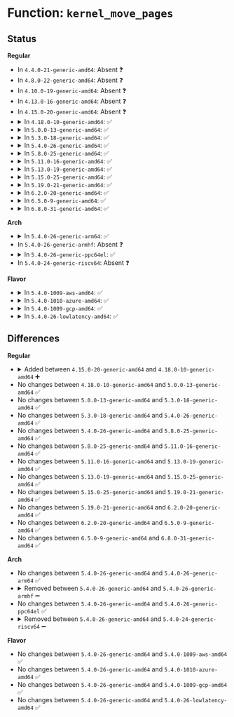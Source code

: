 # Function: <code>kernel_move_pages</code>

## Status
<b>Regular</b>
<ul>
<li>
In <code>4.4.0-21-generic-amd64</code>: Absent ❓
</li>
<li>
In <code>4.8.0-22-generic-amd64</code>: Absent ❓
</li>
<li>
In <code>4.10.0-19-generic-amd64</code>: Absent ❓
</li>
<li>
In <code>4.13.0-16-generic-amd64</code>: Absent ❓
</li>
<li>
In <code>4.15.0-20-generic-amd64</code>: Absent ❓
</li>
<li>
<details>
<summary>In <code>4.18.0-10-generic-amd64</code>: ✅</summary>

```c
int kernel_move_pages(pid_t pid, long unsigned int nr_pages, const void * * pages, const int * nodes, int * status, int flags)
```

```json
{
  "name": "kernel_move_pages",
  "collision_type": "Unique Static",
  "inline_type": "No",
  "funcs": [
    {
      "addr": 18446744071581407184,
      "name": "kernel_move_pages",
      "external": false,
      "loc": "mm/migrate.c:1725",
      "file": "mm/migrate.c",
      "inline": "seen, unknown",
      "caller_inline": [],
      "caller_func": [
        "mm/migrate.c:__x32_compat_sys_move_pages",
        "mm/migrate.c:__ia32_compat_sys_move_pages",
        "mm/migrate.c:__ia32_sys_move_pages",
        "mm/migrate.c:__x64_sys_move_pages"
      ]
    }
  ],
  "symbols": [
    {
      "addr": 18446744071581407184,
      "name": "kernel_move_pages",
      "section": ".text",
      "bind": "STB_LOCAL",
      "size": 2276
    }
  ]
}
```
</details>
</li>
<li>
<details>
<summary>In <code>5.0.0-13-generic-amd64</code>: ✅</summary>

```c
int kernel_move_pages(pid_t pid, long unsigned int nr_pages, const void * * pages, const int * nodes, int * status, int flags)
```

```json
{
  "name": "kernel_move_pages",
  "collision_type": "Unique Static",
  "inline_type": "No",
  "funcs": [
    {
      "addr": 18446744071581490672,
      "name": "kernel_move_pages",
      "external": false,
      "loc": "mm/migrate.c:1758",
      "file": "mm/migrate.c",
      "inline": "seen, unknown",
      "caller_inline": [],
      "caller_func": [
        "mm/migrate.c:__x32_compat_sys_move_pages",
        "mm/migrate.c:__ia32_compat_sys_move_pages",
        "mm/migrate.c:__ia32_sys_move_pages",
        "mm/migrate.c:__x64_sys_move_pages"
      ]
    }
  ],
  "symbols": [
    {
      "addr": 18446744071581490672,
      "name": "kernel_move_pages",
      "section": ".text",
      "bind": "STB_LOCAL",
      "size": 2270
    }
  ]
}
```
</details>
</li>
<li>
<details>
<summary>In <code>5.3.0-18-generic-amd64</code>: ✅</summary>

```c
int kernel_move_pages(pid_t pid, long unsigned int nr_pages, const void * * pages, const int * nodes, int * status, int flags)
```

```json
{
  "name": "kernel_move_pages",
  "collision_type": "Unique Static",
  "inline_type": "No",
  "funcs": [
    {
      "addr": 18446744071581600352,
      "name": "kernel_move_pages",
      "external": false,
      "loc": "mm/migrate.c:1753",
      "file": "mm/migrate.c",
      "inline": "seen, unknown",
      "caller_inline": [],
      "caller_func": [
        "mm/migrate.c:__x32_compat_sys_move_pages",
        "mm/migrate.c:__ia32_compat_sys_move_pages",
        "mm/migrate.c:__ia32_sys_move_pages",
        "mm/migrate.c:__x64_sys_move_pages"
      ]
    }
  ],
  "symbols": [
    {
      "addr": 18446744071581600352,
      "name": "kernel_move_pages",
      "section": ".text",
      "bind": "STB_LOCAL",
      "size": 576
    }
  ]
}
```
</details>
</li>
<li>
<details>
<summary>In <code>5.4.0-26-generic-amd64</code>: ✅</summary>

```c
int kernel_move_pages(pid_t pid, long unsigned int nr_pages, const void * * pages, const int * nodes, int * status, int flags)
```

```json
{
  "name": "kernel_move_pages",
  "collision_type": "Unique Static",
  "inline_type": "No",
  "funcs": [
    {
      "addr": 18446744071581671024,
      "name": "kernel_move_pages",
      "external": false,
      "loc": "mm/migrate.c:1786",
      "file": "mm/migrate.c",
      "inline": "seen, unknown",
      "caller_inline": [],
      "caller_func": [
        "mm/migrate.c:__x32_compat_sys_move_pages",
        "mm/migrate.c:__ia32_compat_sys_move_pages",
        "mm/migrate.c:__ia32_sys_move_pages",
        "mm/migrate.c:__x64_sys_move_pages"
      ]
    }
  ],
  "symbols": [
    {
      "addr": 18446744071581671024,
      "name": "kernel_move_pages",
      "section": ".text",
      "bind": "STB_LOCAL",
      "size": 576
    }
  ]
}
```
</details>
</li>
<li>
<details>
<summary>In <code>5.8.0-25-generic-amd64</code>: ✅</summary>

```c
int kernel_move_pages(pid_t pid, long unsigned int nr_pages, const void * * pages, const int * nodes, int * status, int flags)
```

```json
{
  "name": "kernel_move_pages",
  "collision_type": "Unique Static",
  "inline_type": "No",
  "funcs": [
    {
      "addr": 18446744071581889376,
      "name": "kernel_move_pages",
      "external": false,
      "loc": "mm/migrate.c:1793",
      "file": "mm/migrate.c",
      "inline": "seen, unknown",
      "caller_inline": [],
      "caller_func": [
        "mm/migrate.c:__x32_compat_sys_move_pages",
        "mm/migrate.c:__ia32_compat_sys_move_pages",
        "mm/migrate.c:__ia32_sys_move_pages",
        "mm/migrate.c:__x64_sys_move_pages"
      ]
    }
  ],
  "symbols": [
    {
      "addr": 18446744071581889376,
      "name": "kernel_move_pages",
      "section": ".text",
      "bind": "STB_LOCAL",
      "size": 750
    }
  ]
}
```
</details>
</li>
<li>
<details>
<summary>In <code>5.11.0-16-generic-amd64</code>: ✅</summary>

```c
int kernel_move_pages(pid_t pid, long unsigned int nr_pages, const void * * pages, const int * nodes, int * status, int flags)
```

```json
{
  "name": "kernel_move_pages",
  "collision_type": "Unique Static",
  "inline_type": "No",
  "funcs": [
    {
      "addr": 18446744071581935792,
      "name": "kernel_move_pages",
      "external": false,
      "loc": "mm/migrate.c:1961",
      "file": "mm/migrate.c",
      "inline": "seen, unknown",
      "caller_inline": [],
      "caller_func": [
        "mm/migrate.c:__x32_compat_sys_move_pages",
        "mm/migrate.c:__ia32_compat_sys_move_pages",
        "mm/migrate.c:__ia32_sys_move_pages",
        "mm/migrate.c:__x64_sys_move_pages"
      ]
    }
  ],
  "symbols": [
    {
      "addr": 18446744071581935792,
      "name": "kernel_move_pages",
      "section": ".text",
      "bind": "STB_LOCAL",
      "size": 345
    }
  ]
}
```
</details>
</li>
<li>
<details>
<summary>In <code>5.13.0-19-generic-amd64</code>: ✅</summary>

```c
int kernel_move_pages(pid_t pid, long unsigned int nr_pages, const void * * pages, const int * nodes, int * status, int flags)
```

```json
{
  "name": "kernel_move_pages",
  "collision_type": "Unique Static",
  "inline_type": "No",
  "funcs": [
    {
      "addr": 18446744071581961312,
      "name": "kernel_move_pages",
      "external": false,
      "loc": "mm/migrate.c:1944",
      "file": "mm/migrate.c",
      "inline": "seen, unknown",
      "caller_inline": [],
      "caller_func": [
        "mm/migrate.c:__x32_compat_sys_move_pages",
        "mm/migrate.c:__ia32_compat_sys_move_pages",
        "mm/migrate.c:__ia32_sys_move_pages",
        "mm/migrate.c:__x64_sys_move_pages"
      ]
    }
  ],
  "symbols": [
    {
      "addr": 18446744071581961312,
      "name": "kernel_move_pages",
      "section": ".text",
      "bind": "STB_LOCAL",
      "size": 345
    }
  ]
}
```
</details>
</li>
<li>
<details>
<summary>In <code>5.15.0-25-generic-amd64</code>: ✅</summary>

```c
int kernel_move_pages(pid_t pid, long unsigned int nr_pages, const void * * pages, const int * nodes, int * status, int flags)
```

```json
{
  "name": "kernel_move_pages",
  "collision_type": "Unique Static",
  "inline_type": "No",
  "funcs": [
    {
      "addr": 18446744071582266144,
      "name": "kernel_move_pages",
      "external": false,
      "loc": "mm/migrate.c:2012",
      "file": "mm/migrate.c",
      "inline": "seen, unknown",
      "caller_inline": [],
      "caller_func": [
        "mm/migrate.c:__ia32_sys_move_pages",
        "mm/migrate.c:__x64_sys_move_pages"
      ]
    }
  ],
  "symbols": [
    {
      "addr": 18446744071582266144,
      "name": "kernel_move_pages",
      "section": ".text",
      "bind": "STB_LOCAL",
      "size": 345
    }
  ]
}
```
</details>
</li>
<li>
<details>
<summary>In <code>5.19.0-21-generic-amd64</code>: ✅</summary>

```c
int kernel_move_pages(pid_t pid, long unsigned int nr_pages, const void * * pages, const int * nodes, int * status, int flags)
```

```json
{
  "name": "kernel_move_pages",
  "collision_type": "Unique Static",
  "inline_type": "No",
  "funcs": [
    {
      "addr": 18446744071582735184,
      "name": "kernel_move_pages",
      "external": false,
      "loc": "mm/migrate.c:1950",
      "file": "mm/migrate.c",
      "inline": "seen, unknown",
      "caller_inline": [],
      "caller_func": [
        "mm/migrate.c:__ia32_sys_move_pages",
        "mm/migrate.c:__x64_sys_move_pages"
      ]
    }
  ],
  "symbols": [
    {
      "addr": 18446744071582735184,
      "name": "kernel_move_pages",
      "section": ".text",
      "bind": "STB_LOCAL",
      "size": 369
    }
  ]
}
```
</details>
</li>
<li>
<details>
<summary>In <code>6.2.0-20-generic-amd64</code>: ✅</summary>

```c
int kernel_move_pages(pid_t pid, long unsigned int nr_pages, const void * * pages, const int * nodes, int * status, int flags)
```

```json
{
  "name": "kernel_move_pages",
  "collision_type": "Unique Static",
  "inline_type": "No",
  "funcs": [
    {
      "addr": 18446744071583259760,
      "name": "kernel_move_pages",
      "external": false,
      "loc": "mm/migrate.c:2066",
      "file": "mm/migrate.c",
      "inline": "seen, unknown",
      "caller_inline": [],
      "caller_func": [
        "mm/migrate.c:__ia32_sys_move_pages",
        "mm/migrate.c:__x64_sys_move_pages"
      ]
    }
  ],
  "symbols": [
    {
      "addr": 18446744071583259760,
      "name": "kernel_move_pages",
      "section": ".text",
      "bind": "STB_LOCAL",
      "size": 369
    }
  ]
}
```
</details>
</li>
<li>
<details>
<summary>In <code>6.5.0-9-generic-amd64</code>: ✅</summary>

```c
int kernel_move_pages(pid_t pid, long unsigned int nr_pages, const void * * pages, const int * nodes, int * status, int flags)
```

```json
{
  "name": "kernel_move_pages",
  "collision_type": "Unique Static",
  "inline_type": "No",
  "funcs": [
    {
      "addr": 18446744071583480128,
      "name": "kernel_move_pages",
      "external": false,
      "loc": "mm/migrate.c:2400",
      "file": "mm/migrate.c",
      "inline": "seen, unknown",
      "caller_inline": [],
      "caller_func": [
        "mm/migrate.c:__ia32_sys_move_pages",
        "mm/migrate.c:__x64_sys_move_pages"
      ]
    }
  ],
  "symbols": [
    {
      "addr": 18446744071583480128,
      "name": "kernel_move_pages",
      "section": ".text",
      "bind": "STB_LOCAL",
      "size": 369
    }
  ]
}
```
</details>
</li>
<li>
<details>
<summary>In <code>6.8.0-31-generic-amd64</code>: ✅</summary>

```c
int kernel_move_pages(pid_t pid, long unsigned int nr_pages, const void * * pages, const int * nodes, int * status, int flags)
```

```json
{
  "name": "kernel_move_pages",
  "collision_type": "Unique Static",
  "inline_type": "No",
  "funcs": [
    {
      "addr": 18446744071583672592,
      "name": "kernel_move_pages",
      "external": false,
      "loc": "mm/migrate.c:2426",
      "file": "mm/migrate.c",
      "inline": "seen, unknown",
      "caller_inline": [],
      "caller_func": [
        "mm/migrate.c:__ia32_sys_move_pages",
        "mm/migrate.c:__x64_sys_move_pages"
      ]
    }
  ],
  "symbols": [
    {
      "addr": 18446744071583672592,
      "name": "kernel_move_pages",
      "section": ".text",
      "bind": "STB_LOCAL",
      "size": 369
    }
  ]
}
```
</details>
</li>
</ul>
<b>Arch</b>
<ul>
<li>
<details>
<summary>In <code>5.4.0-26-generic-arm64</code>: ✅</summary>

```c
int kernel_move_pages(pid_t pid, long unsigned int nr_pages, const void * * pages, const int * nodes, int * status, int flags)
```

```json
{
  "name": "kernel_move_pages",
  "collision_type": "Unique Static",
  "inline_type": "No",
  "funcs": [
    {
      "addr": 18446603336493114824,
      "name": "kernel_move_pages",
      "external": false,
      "loc": "mm/migrate.c:1786",
      "file": "mm/migrate.c",
      "inline": "seen, unknown",
      "caller_inline": [],
      "caller_func": [
        "mm/migrate.c:__arm64_compat_sys_move_pages",
        "mm/migrate.c:__arm64_sys_move_pages"
      ]
    }
  ],
  "symbols": [
    {
      "addr": 18446603336493114824,
      "name": "kernel_move_pages",
      "section": ".text",
      "bind": "STB_LOCAL",
      "size": 448
    }
  ]
}
```
</details>
</li>
<li>
In <code>5.4.0-26-generic-armhf</code>: Absent ❓
</li>
<li>
<details>
<summary>In <code>5.4.0-26-generic-ppc64el</code>: ✅</summary>

```c
int kernel_move_pages(pid_t pid, long unsigned int nr_pages, const void * * pages, const int * nodes, int * status, int flags)
```

```json
{
  "name": "kernel_move_pages",
  "collision_type": "Unique Static",
  "inline_type": "No",
  "funcs": [
    {
      "addr": 13835058055286591264,
      "name": "kernel_move_pages",
      "external": false,
      "loc": "mm/migrate.c:1786",
      "file": "mm/migrate.c",
      "inline": "seen, unknown",
      "caller_inline": [],
      "caller_func": [
        "mm/migrate.c:__se_compat_sys_move_pages",
        "mm/migrate.c:__se_sys_move_pages"
      ]
    }
  ],
  "symbols": [
    {
      "addr": 13835058055286591264,
      "name": "kernel_move_pages",
      "section": ".text",
      "bind": "STB_LOCAL",
      "size": 752
    }
  ]
}
```
</details>
</li>
<li>
In <code>5.4.0-24-generic-riscv64</code>: Absent ❓
</li>
</ul>
<b>Flavor</b>
<ul>
<li>
<details>
<summary>In <code>5.4.0-1009-aws-amd64</code>: ✅</summary>

```c
int kernel_move_pages(pid_t pid, long unsigned int nr_pages, const void * * pages, const int * nodes, int * status, int flags)
```

```json
{
  "name": "kernel_move_pages",
  "collision_type": "Unique Static",
  "inline_type": "No",
  "funcs": [
    {
      "addr": 18446744071581639760,
      "name": "kernel_move_pages",
      "external": false,
      "loc": "mm/migrate.c:1786",
      "file": "mm/migrate.c",
      "inline": "seen, unknown",
      "caller_inline": [],
      "caller_func": [
        "mm/migrate.c:__x32_compat_sys_move_pages",
        "mm/migrate.c:__ia32_compat_sys_move_pages",
        "mm/migrate.c:__ia32_sys_move_pages",
        "mm/migrate.c:__x64_sys_move_pages"
      ]
    }
  ],
  "symbols": [
    {
      "addr": 18446744071581639760,
      "name": "kernel_move_pages",
      "section": ".text",
      "bind": "STB_LOCAL",
      "size": 576
    }
  ]
}
```
</details>
</li>
<li>
<details>
<summary>In <code>5.4.0-1010-azure-amd64</code>: ✅</summary>

```c
int kernel_move_pages(pid_t pid, long unsigned int nr_pages, const void * * pages, const int * nodes, int * status, int flags)
```

```json
{
  "name": "kernel_move_pages",
  "collision_type": "Unique Static",
  "inline_type": "No",
  "funcs": [
    {
      "addr": 18446744071581580720,
      "name": "kernel_move_pages",
      "external": false,
      "loc": "mm/migrate.c:1786",
      "file": "mm/migrate.c",
      "inline": "seen, unknown",
      "caller_inline": [],
      "caller_func": [
        "mm/migrate.c:__x32_compat_sys_move_pages",
        "mm/migrate.c:__ia32_compat_sys_move_pages",
        "mm/migrate.c:__ia32_sys_move_pages",
        "mm/migrate.c:__x64_sys_move_pages"
      ]
    }
  ],
  "symbols": [
    {
      "addr": 18446744071581580720,
      "name": "kernel_move_pages",
      "section": ".text",
      "bind": "STB_LOCAL",
      "size": 576
    }
  ]
}
```
</details>
</li>
<li>
<details>
<summary>In <code>5.4.0-1009-gcp-amd64</code>: ✅</summary>

```c
int kernel_move_pages(pid_t pid, long unsigned int nr_pages, const void * * pages, const int * nodes, int * status, int flags)
```

```json
{
  "name": "kernel_move_pages",
  "collision_type": "Unique Static",
  "inline_type": "No",
  "funcs": [
    {
      "addr": 18446744071581631072,
      "name": "kernel_move_pages",
      "external": false,
      "loc": "mm/migrate.c:1786",
      "file": "mm/migrate.c",
      "inline": "seen, unknown",
      "caller_inline": [],
      "caller_func": [
        "mm/migrate.c:__x32_compat_sys_move_pages",
        "mm/migrate.c:__ia32_compat_sys_move_pages",
        "mm/migrate.c:__ia32_sys_move_pages",
        "mm/migrate.c:__x64_sys_move_pages"
      ]
    }
  ],
  "symbols": [
    {
      "addr": 18446744071581631072,
      "name": "kernel_move_pages",
      "section": ".text",
      "bind": "STB_LOCAL",
      "size": 576
    }
  ]
}
```
</details>
</li>
<li>
<details>
<summary>In <code>5.4.0-26-lowlatency-amd64</code>: ✅</summary>

```c
int kernel_move_pages(pid_t pid, long unsigned int nr_pages, const void * * pages, const int * nodes, int * status, int flags)
```

```json
{
  "name": "kernel_move_pages",
  "collision_type": "Unique Static",
  "inline_type": "No",
  "funcs": [
    {
      "addr": 18446744071581697376,
      "name": "kernel_move_pages",
      "external": false,
      "loc": "mm/migrate.c:1786",
      "file": "mm/migrate.c",
      "inline": "seen, unknown",
      "caller_inline": [],
      "caller_func": [
        "mm/migrate.c:__x32_compat_sys_move_pages",
        "mm/migrate.c:__ia32_compat_sys_move_pages",
        "mm/migrate.c:__ia32_sys_move_pages",
        "mm/migrate.c:__x64_sys_move_pages"
      ]
    }
  ],
  "symbols": [
    {
      "addr": 18446744071581697376,
      "name": "kernel_move_pages",
      "section": ".text",
      "bind": "STB_LOCAL",
      "size": 599
    }
  ]
}
```
</details>
</li>
</ul>

## Differences
<b>Regular</b>
<ul>
<li>
<details>
<summary>Added between <code>4.15.0-20-generic-amd64</code> and <code>4.18.0-10-generic-amd64</code> ➕</summary>

```c
int kernel_move_pages(pid_t pid, long unsigned int nr_pages, const void * * pages, const int * nodes, int * status, int flags)
```
</details>
</li>
<li>
No changes between <code>4.18.0-10-generic-amd64</code> and <code>5.0.0-13-generic-amd64</code> ✅
</li>
<li>
No changes between <code>5.0.0-13-generic-amd64</code> and <code>5.3.0-18-generic-amd64</code> ✅
</li>
<li>
No changes between <code>5.3.0-18-generic-amd64</code> and <code>5.4.0-26-generic-amd64</code> ✅
</li>
<li>
No changes between <code>5.4.0-26-generic-amd64</code> and <code>5.8.0-25-generic-amd64</code> ✅
</li>
<li>
No changes between <code>5.8.0-25-generic-amd64</code> and <code>5.11.0-16-generic-amd64</code> ✅
</li>
<li>
No changes between <code>5.11.0-16-generic-amd64</code> and <code>5.13.0-19-generic-amd64</code> ✅
</li>
<li>
No changes between <code>5.13.0-19-generic-amd64</code> and <code>5.15.0-25-generic-amd64</code> ✅
</li>
<li>
No changes between <code>5.15.0-25-generic-amd64</code> and <code>5.19.0-21-generic-amd64</code> ✅
</li>
<li>
No changes between <code>5.19.0-21-generic-amd64</code> and <code>6.2.0-20-generic-amd64</code> ✅
</li>
<li>
No changes between <code>6.2.0-20-generic-amd64</code> and <code>6.5.0-9-generic-amd64</code> ✅
</li>
<li>
No changes between <code>6.5.0-9-generic-amd64</code> and <code>6.8.0-31-generic-amd64</code> ✅
</li>
</ul>
<b>Arch</b>
<ul>
<li>
No changes between <code>5.4.0-26-generic-amd64</code> and <code>5.4.0-26-generic-arm64</code> ✅
</li>
<li>
<details>
<summary>Removed between <code>5.4.0-26-generic-amd64</code> and <code>5.4.0-26-generic-armhf</code> ➖</summary>

```c
int kernel_move_pages(pid_t pid, long unsigned int nr_pages, const void * * pages, const int * nodes, int * status, int flags)
```
</details>
</li>
<li>
No changes between <code>5.4.0-26-generic-amd64</code> and <code>5.4.0-26-generic-ppc64el</code> ✅
</li>
<li>
<details>
<summary>Removed between <code>5.4.0-26-generic-amd64</code> and <code>5.4.0-24-generic-riscv64</code> ➖</summary>

```c
int kernel_move_pages(pid_t pid, long unsigned int nr_pages, const void * * pages, const int * nodes, int * status, int flags)
```
</details>
</li>
</ul>
<b>Flavor</b>
<ul>
<li>
No changes between <code>5.4.0-26-generic-amd64</code> and <code>5.4.0-1009-aws-amd64</code> ✅
</li>
<li>
No changes between <code>5.4.0-26-generic-amd64</code> and <code>5.4.0-1010-azure-amd64</code> ✅
</li>
<li>
No changes between <code>5.4.0-26-generic-amd64</code> and <code>5.4.0-1009-gcp-amd64</code> ✅
</li>
<li>
No changes between <code>5.4.0-26-generic-amd64</code> and <code>5.4.0-26-lowlatency-amd64</code> ✅
</li>
</ul>
